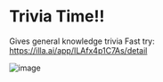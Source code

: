 # Trivia Time!!
Gives general knowledge trivia
Fast try: https://illa.ai/app/ILAfx4p1C7As/detail

![image](https://github.com/illacloud/illa-builder/assets/99721216/a48c6f39-a64a-41f1-9b0c-48a667c0a058)
